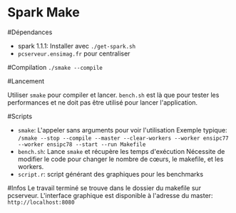 Spark Make
===

#Dépendances

* spark 1.1.1: Installer avec `./get-spark.sh`
* `pcserveur.ensimag.fr` pour centraliser

#Compilation
`./smake --compile`

#Lancement

Utiliser `smake` pour compiler et lancer.
`bench.sh` est là que pour tester les performances et ne doit pas être utilisé
pour lancer l'application.

#Scripts

* `smake`: L'appeler sans arguments pour voir l'utilisation
Exemple typique: `/smake --stop --compile --master --clear-workers --worker
ensipc77 --worker ensipc78 --start --run Makefile`
* `bench.sh`: Lance `smake` et récupère les temps d'exécution
Nécessite de modifier le code pour changer le nombre de cœurs, le makefile,
et les workers.
* `script.r`: script générant des graphiques pour les benchmarks

#Infos
Le travail terminé se trouve dans le dossier du makefile sur
pcserveur.  L'interface graphique est disponible à l'adresse du master:
`http://localhost:8080`
